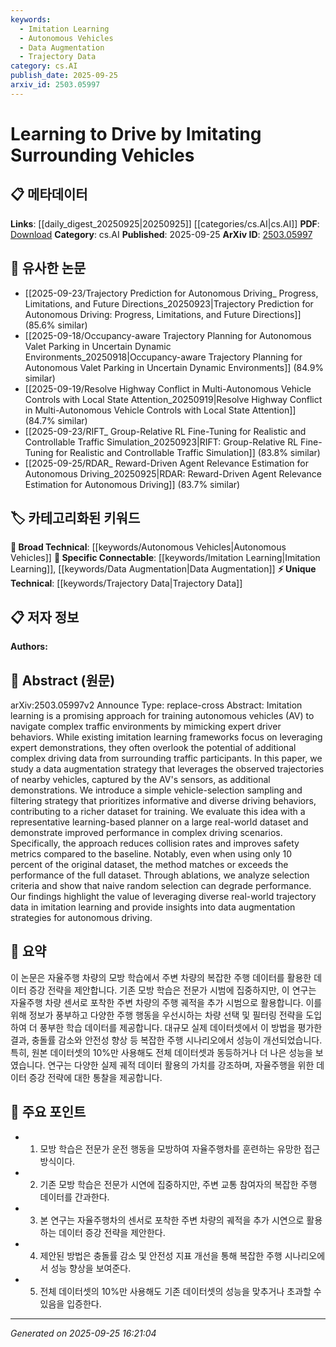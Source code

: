```yaml
---
keywords:
  - Imitation Learning
  - Autonomous Vehicles
  - Data Augmentation
  - Trajectory Data
category: cs.AI
publish_date: 2025-09-25
arxiv_id: 2503.05997
---
```


<!-- KEYWORD_LINKING_METADATA:
{
  "processed_timestamp": "2025-09-25T16:21:04.311360",
  "vocabulary_version": "1.0",
  "selected_keywords": [
    "Imitation Learning",
    "Autonomous Vehicles",
    "Data Augmentation",
    "Trajectory Data"
  ],
  "rejected_keywords": [],
  "similarity_scores": {
    "Imitation Learning": 0.85,
    "Autonomous Vehicles": 0.8,
    "Data Augmentation": 0.78,
    "Trajectory Data": 0.75
  },
  "extraction_method": "AI_prompt_based",
  "budget_applied": true,
  "candidates_json": {
    "candidates": [
      {
        "surface": "Imitation Learning",
        "canonical": "Imitation Learning",
        "aliases": [
          "Behavior Cloning"
        ],
        "category": "specific_connectable",
        "rationale": "Imitation Learning is central to the paper's approach and connects to broader discussions in autonomous systems.",
        "novelty_score": 0.55,
        "connectivity_score": 0.88,
        "specificity_score": 0.78,
        "link_intent_score": 0.85
      },
      {
        "surface": "Autonomous Vehicles",
        "canonical": "Autonomous Vehicles",
        "aliases": [
          "Self-Driving Cars",
          "AV"
        ],
        "category": "broad_technical",
        "rationale": "Autonomous Vehicles are the primary application domain of the study, linking to a wide range of related research.",
        "novelty_score": 0.4,
        "connectivity_score": 0.92,
        "specificity_score": 0.7,
        "link_intent_score": 0.8
      },
      {
        "surface": "Data Augmentation",
        "canonical": "Data Augmentation",
        "aliases": [
          "Dataset Expansion"
        ],
        "category": "specific_connectable",
        "rationale": "Data Augmentation is a key technique used in the paper to improve learning outcomes, relevant to many ML applications.",
        "novelty_score": 0.5,
        "connectivity_score": 0.85,
        "specificity_score": 0.72,
        "link_intent_score": 0.78
      },
      {
        "surface": "Trajectory Data",
        "canonical": "Trajectory Data",
        "aliases": [
          "Motion Data",
          "Path Data"
        ],
        "category": "unique_technical",
        "rationale": "Trajectory Data is uniquely emphasized in the paper as a source of additional learning signals.",
        "novelty_score": 0.65,
        "connectivity_score": 0.7,
        "specificity_score": 0.8,
        "link_intent_score": 0.75
      }
    ],
    "ban_list_suggestions": [
      "method",
      "experiment",
      "performance"
    ]
  },
  "decisions": [
    {
      "candidate_surface": "Imitation Learning",
      "resolved_canonical": "Imitation Learning",
      "decision": "linked",
      "scores": {
        "novelty": 0.55,
        "connectivity": 0.88,
        "specificity": 0.78,
        "link_intent": 0.85
      }
    },
    {
      "candidate_surface": "Autonomous Vehicles",
      "resolved_canonical": "Autonomous Vehicles",
      "decision": "linked",
      "scores": {
        "novelty": 0.4,
        "connectivity": 0.92,
        "specificity": 0.7,
        "link_intent": 0.8
      }
    },
    {
      "candidate_surface": "Data Augmentation",
      "resolved_canonical": "Data Augmentation",
      "decision": "linked",
      "scores": {
        "novelty": 0.5,
        "connectivity": 0.85,
        "specificity": 0.72,
        "link_intent": 0.78
      }
    },
    {
      "candidate_surface": "Trajectory Data",
      "resolved_canonical": "Trajectory Data",
      "decision": "linked",
      "scores": {
        "novelty": 0.65,
        "connectivity": 0.7,
        "specificity": 0.8,
        "link_intent": 0.75
      }
    }
  ]
}
-->

# Learning to Drive by Imitating Surrounding Vehicles

## 📋 메타데이터

**Links**: [[daily_digest_20250925|20250925]] [[categories/cs.AI|cs.AI]]
**PDF**: [Download](https://arxiv.org/pdf/2503.05997.pdf)
**Category**: cs.AI
**Published**: 2025-09-25
**ArXiv ID**: [2503.05997](https://arxiv.org/abs/2503.05997)

## 🔗 유사한 논문
- [[2025-09-23/Trajectory Prediction for Autonomous Driving_ Progress, Limitations, and Future Directions_20250923|Trajectory Prediction for Autonomous Driving: Progress, Limitations, and Future Directions]] (85.6% similar)
- [[2025-09-18/Occupancy-aware Trajectory Planning for Autonomous Valet Parking in Uncertain Dynamic Environments_20250918|Occupancy-aware Trajectory Planning for Autonomous Valet Parking in Uncertain Dynamic Environments]] (84.9% similar)
- [[2025-09-19/Resolve Highway Conflict in Multi-Autonomous Vehicle Controls with Local State Attention_20250919|Resolve Highway Conflict in Multi-Autonomous Vehicle Controls with Local State Attention]] (84.7% similar)
- [[2025-09-23/RIFT_ Group-Relative RL Fine-Tuning for Realistic and Controllable Traffic Simulation_20250923|RIFT: Group-Relative RL Fine-Tuning for Realistic and Controllable Traffic Simulation]] (83.8% similar)
- [[2025-09-25/RDAR_ Reward-Driven Agent Relevance Estimation for Autonomous Driving_20250925|RDAR: Reward-Driven Agent Relevance Estimation for Autonomous Driving]] (83.7% similar)

## 🏷️ 카테고리화된 키워드
**🧠 Broad Technical**: [[keywords/Autonomous Vehicles|Autonomous Vehicles]]
**🔗 Specific Connectable**: [[keywords/Imitation Learning|Imitation Learning]], [[keywords/Data Augmentation|Data Augmentation]]
**⚡ Unique Technical**: [[keywords/Trajectory Data|Trajectory Data]]

## 📋 저자 정보

**Authors:** 

## 📄 Abstract (원문)

arXiv:2503.05997v2 Announce Type: replace-cross 
Abstract: Imitation learning is a promising approach for training autonomous vehicles (AV) to navigate complex traffic environments by mimicking expert driver behaviors. While existing imitation learning frameworks focus on leveraging expert demonstrations, they often overlook the potential of additional complex driving data from surrounding traffic participants. In this paper, we study a data augmentation strategy that leverages the observed trajectories of nearby vehicles, captured by the AV's sensors, as additional demonstrations. We introduce a simple vehicle-selection sampling and filtering strategy that prioritizes informative and diverse driving behaviors, contributing to a richer dataset for training. We evaluate this idea with a representative learning-based planner on a large real-world dataset and demonstrate improved performance in complex driving scenarios. Specifically, the approach reduces collision rates and improves safety metrics compared to the baseline. Notably, even when using only 10 percent of the original dataset, the method matches or exceeds the performance of the full dataset. Through ablations, we analyze selection criteria and show that naive random selection can degrade performance. Our findings highlight the value of leveraging diverse real-world trajectory data in imitation learning and provide insights into data augmentation strategies for autonomous driving.

## 📝 요약

이 논문은 자율주행 차량의 모방 학습에서 주변 차량의 복잡한 주행 데이터를 활용한 데이터 증강 전략을 제안합니다. 기존 모방 학습은 전문가 시범에 집중하지만, 이 연구는 자율주행 차량 센서로 포착한 주변 차량의 주행 궤적을 추가 시범으로 활용합니다. 이를 위해 정보가 풍부하고 다양한 주행 행동을 우선시하는 차량 선택 및 필터링 전략을 도입하여 더 풍부한 학습 데이터를 제공합니다. 대규모 실제 데이터셋에서 이 방법을 평가한 결과, 충돌률 감소와 안전성 향상 등 복잡한 주행 시나리오에서 성능이 개선되었습니다. 특히, 원본 데이터셋의 10%만 사용해도 전체 데이터셋과 동등하거나 더 나은 성능을 보였습니다. 연구는 다양한 실제 궤적 데이터 활용의 가치를 강조하며, 자율주행을 위한 데이터 증강 전략에 대한 통찰을 제공합니다.

## 🎯 주요 포인트

- 1. 모방 학습은 전문가 운전 행동을 모방하여 자율주행차를 훈련하는 유망한 접근 방식이다.
- 2. 기존 모방 학습은 전문가 시연에 집중하지만, 주변 교통 참여자의 복잡한 주행 데이터를 간과한다.
- 3. 본 연구는 자율주행차의 센서로 포착한 주변 차량의 궤적을 추가 시연으로 활용하는 데이터 증강 전략을 제안한다.
- 4. 제안된 방법은 충돌률 감소 및 안전성 지표 개선을 통해 복잡한 주행 시나리오에서 성능 향상을 보여준다.
- 5. 전체 데이터셋의 10%만 사용해도 기존 데이터셋의 성능을 맞추거나 초과할 수 있음을 입증한다.


---

*Generated on 2025-09-25 16:21:04*